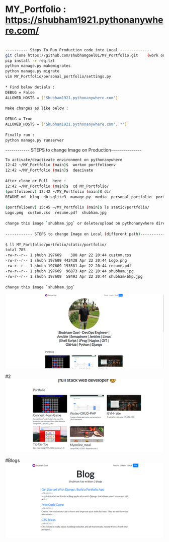 # MY_Portfolio : https://shubham1921.pythonanywhere.com/
```bash

---------- Steps To Run Production code into Local --------------
git clone https://github.com/shubhamgoel01/MY_Portfolio.git    (work on main branch : production code)
pip install -r req.txt
python manage.py makemigrates
python manage.py migrate
vim MY_Portfolio/personal_portfolio/settings.py

* Find below detials :
DEBUG = False
ALLOWED_HOSTS = ['Shubham1921.pythonanywhere.com']

Make changes as like below :

DEBUG = True
ALLOWED_HOSTS = ['Shubham1921.pythonanywhere.com','*']

Finally run :
python manage.py runserver 
```

------------ STEPS to change Image on Production---------------
```bash
To activate/deactivate environment on pythonanywhere
12:42 ~/MY_Portfolio (main)$  workon portfolioenv 
12:42 ~/MY_Portfolio (main)$  deacivate

After clone or Pull  here : 
12:42 ~/MY_Portfolio (main)$  cd MY_Portfolio/
(portfolioenv) 12:42 ~/MY_Portfolio (main)$ dir
README.md  blog  db.sqlite3  manage.py  media  personal_portfolio  portfolio  req.txt  requirements.txt  screenshot  static

(portfolioenv) 15:45 ~/MY_Portfolio (main)$ ls static/portfolio/                                                                                                       
Logo.png  custom.css  resume.pdf  shubham.jpg

change this image `shubham.jpg` or delete/upload on pythonanywhere directly and commit after that changes

------------ STEPS to change Image on Local (different path)---------------

$ ll MY_Portfolio/portfolio/static/portfolio/
total 785
-rw-r--r-- 1 shubh 197609    380 Apr 22 20:44 custom.css
-rw-r--r-- 1 shubh 197609 442438 Apr 22 20:44 Logo.png
-rw-r--r-- 1 shubh 197609 193581 Apr 22 20:44 resume.pdf
-rw-r--r-- 1 shubh 197609  96873 Apr 22 20:44 shubham.jpg
-rw-r--r-- 1 shubh 197609  58493 Apr 22 20:44 shubham-bkp.jpg

change this image `shubham.jpg`
```

![alt text](https://github.com/shubhamgoel01/MY_Portfolio/blob/main/screenshot/portfolio1.png?raw=true) 

#2
![alt text](https://github.com/shubhamgoel01/MY_Portfolio/blob/main/screenshot/portfolio2.png?raw=true)

#Blogs
![alt text](https://github.com/shubhamgoel01/MY_Portfolio/blob/main/screenshot/portfolio3.png?raw=true)
